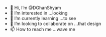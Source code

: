 - 👋 Hi, I’m @DGhanShyam
- 👀 I’m interested in ...looking
- 🌱 I’m currently learning ...to see
- 💞️ I’m looking to collaborate on ...that design
- 📫 How to reach me ...wave me

<!---
DGhanShyam/DGhanShyam is a ✨ special ✨ repository because its `README.md` (this file) appears on your GitHub profile.
You can click the Preview link to take a look at your changes.
--->
